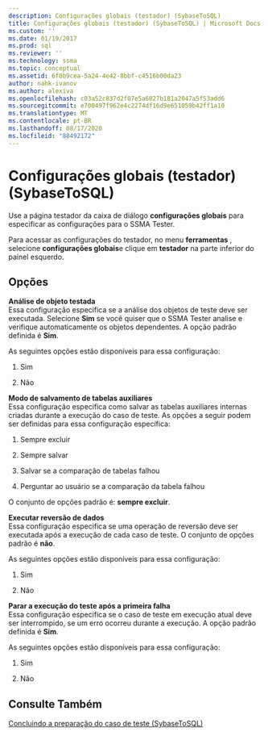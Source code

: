 ```yaml
---
description: Configurações globais (testador) (SybaseToSQL)
title: Configurações globais (testador) (SybaseToSQL) | Microsoft Docs
ms.custom: ''
ms.date: 01/19/2017
ms.prod: sql
ms.reviewer: ''
ms.technology: ssma
ms.topic: conceptual
ms.assetid: 6f0b9cea-5a24-4e42-8bbf-c4516b00da23
author: nahk-ivanov
ms.author: alexiva
ms.openlocfilehash: c03a52c837d2f07e5a6027b181a2047a5f53add6
ms.sourcegitcommit: e700497f962e4c2274df16d9e651059b42ff1a10
ms.translationtype: MT
ms.contentlocale: pt-BR
ms.lasthandoff: 08/17/2020
ms.locfileid: "88492172"
---
```

# <a name="global-settings-tester-sybasetosql"></a>Configurações globais (testador) (SybaseToSQL)
Use a página testador da caixa de diálogo **configurações globais** para especificar as configurações para o SSMA Tester.  
  
Para acessar as configurações do testador, no menu **ferramentas** , selecione **configurações globais**e clique em **testador** na parte inferior do painel esquerdo.  
  
## <a name="options"></a>Opções  
**Análise de objeto testada**  
Essa configuração especifica se a análise dos objetos de teste deve ser executada. Selecione **Sim** se você quiser que o SSMA Tester analise e verifique automaticamente os objetos dependentes. A opção padrão definida é **Sim**.  
  
As seguintes opções estão disponíveis para essa configuração:  
  
1.  Sim  
  
2.  Não  
  
**Modo de salvamento de tabelas auxiliares**  
Essa configuração especifica como salvar as tabelas auxiliares internas criadas durante a execução do caso de teste. As opções a seguir podem ser definidas para essa configuração específica:  
  
1.  Sempre excluir  
  
2.  Sempre salvar  
  
3.  Salvar se a comparação de tabelas falhou  
  
4.  Perguntar ao usuário se a comparação da tabela falhou  
  
O conjunto de opções padrão é: **sempre excluir**.  
  
**Executar reversão de dados**  
Essa configuração especifica se uma operação de reversão deve ser executada após a execução de cada caso de teste. O conjunto de opções padrão é **não**.  
  
As seguintes opções estão disponíveis para essa configuração:  
  
1.  Sim  
  
2.  Não  
  
**Parar a execução do teste após a primeira falha**  
Essa configuração especifica se o caso de teste em execução atual deve ser interrompido, se um erro ocorreu durante a execução. A opção padrão definida é **Sim**.  
  
As seguintes opções estão disponíveis para essa configuração:  
  
1.  Sim  
  
2.  Não  
  
## <a name="see-also"></a>Consulte Também  
[Concluindo a preparação do caso de teste &#40;SybaseToSQL&#41;](../../ssma/sybase/finishing-test-case-preparation-sybasetosql.md)  
  
